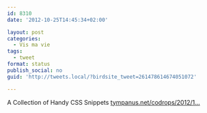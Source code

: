 ```yaml
---
id: 8310
date: '2012-10-25T14:45:34+02:00'

layout: post
categories:
  - Vis ma vie
tags:
  - tweet
format: status
publish_social: no
guid: 'http://tweets.local/?birdsite_tweet=261478614674051072'

---
```


A Collection of Handy CSS Snippets [tympanus.net/codrops/2012/1…](http://tympanus.net/codrops/2012/10/25/kick-start-your-project-a-collection-of-handy-css-snippets/)